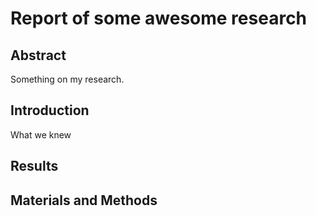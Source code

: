 # Report of some awesome research 

## Abstract
Something on my research.

## Introduction
What we knew

## Results

## Materials and Methods 
